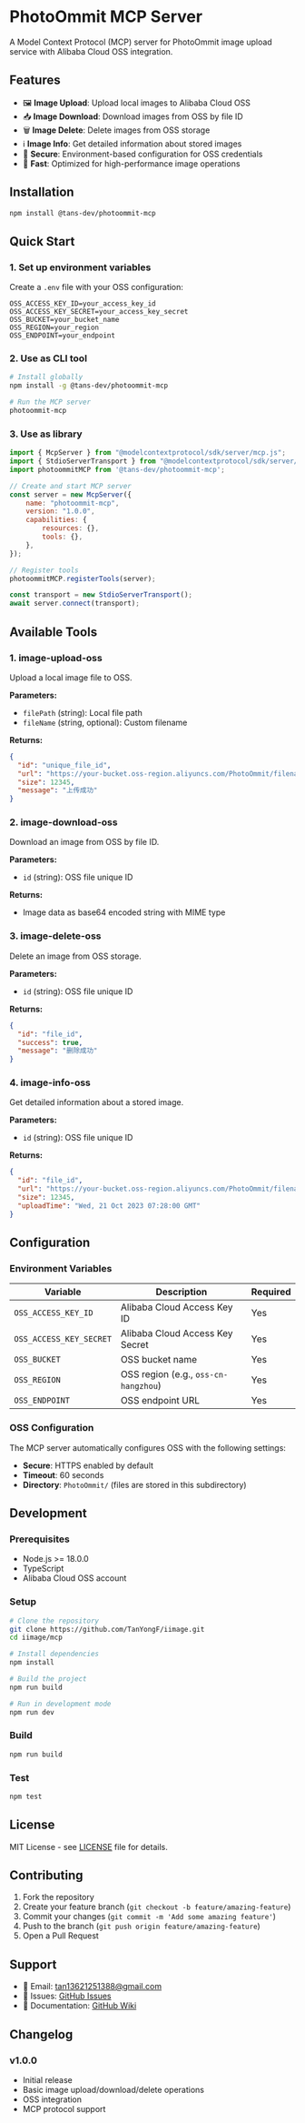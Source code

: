 # PhotoOmmit MCP Server

A Model Context Protocol (MCP) server for PhotoOmmit image upload service with Alibaba Cloud OSS integration.

## Features

- 🖼️ **Image Upload**: Upload local images to Alibaba Cloud OSS
- 📥 **Image Download**: Download images from OSS by file ID
- 🗑️ **Image Delete**: Delete images from OSS storage
- ℹ️ **Image Info**: Get detailed information about stored images
- 🔐 **Secure**: Environment-based configuration for OSS credentials
- 🚀 **Fast**: Optimized for high-performance image operations

## Installation

```bash
npm install @tans-dev/photoommit-mcp
```

## Quick Start

### 1. Set up environment variables

Create a `.env` file with your OSS configuration:

```env
OSS_ACCESS_KEY_ID=your_access_key_id
OSS_ACCESS_KEY_SECRET=your_access_key_secret
OSS_BUCKET=your_bucket_name
OSS_REGION=your_region
OSS_ENDPOINT=your_endpoint
```

### 2. Use as CLI tool

```bash
# Install globally
npm install -g @tans-dev/photoommit-mcp

# Run the MCP server
photoommit-mcp
```

### 3. Use as library

```javascript
import { McpServer } from "@modelcontextprotocol/sdk/server/mcp.js";
import { StdioServerTransport } from "@modelcontextprotocol/sdk/server/stdio.js";
import photoommitMCP from '@tans-dev/photoommit-mcp';

// Create and start MCP server
const server = new McpServer({
    name: "photoommit-mcp",
    version: "1.0.0",
    capabilities: {
        resources: {},
        tools: {},
    },
});

// Register tools
photoommitMCP.registerTools(server);

const transport = new StdioServerTransport();
await server.connect(transport);
```

## Available Tools

### 1. image-upload-oss

Upload a local image file to OSS.

**Parameters:**
- `filePath` (string): Local file path
- `fileName` (string, optional): Custom filename

**Returns:**
```json
{
  "id": "unique_file_id",
  "url": "https://your-bucket.oss-region.aliyuncs.com/PhotoOmmit/filename.jpg",
  "size": 12345,
  "message": "上传成功"
}
```

### 2. image-download-oss

Download an image from OSS by file ID.

**Parameters:**
- `id` (string): OSS file unique ID

**Returns:**
- Image data as base64 encoded string with MIME type

### 3. image-delete-oss

Delete an image from OSS storage.

**Parameters:**
- `id` (string): OSS file unique ID

**Returns:**
```json
{
  "id": "file_id",
  "success": true,
  "message": "删除成功"
}
```

### 4. image-info-oss

Get detailed information about a stored image.

**Parameters:**
- `id` (string): OSS file unique ID

**Returns:**
```json
{
  "id": "file_id",
  "url": "https://your-bucket.oss-region.aliyuncs.com/PhotoOmmit/filename.jpg",
  "size": 12345,
  "uploadTime": "Wed, 21 Oct 2023 07:28:00 GMT"
}
```

## Configuration

### Environment Variables

| Variable | Description | Required |
|----------|-------------|----------|
| `OSS_ACCESS_KEY_ID` | Alibaba Cloud Access Key ID | Yes |
| `OSS_ACCESS_KEY_SECRET` | Alibaba Cloud Access Key Secret | Yes |
| `OSS_BUCKET` | OSS bucket name | Yes |
| `OSS_REGION` | OSS region (e.g., `oss-cn-hangzhou`) | Yes |
| `OSS_ENDPOINT` | OSS endpoint URL | Yes |

### OSS Configuration

The MCP server automatically configures OSS with the following settings:
- **Secure**: HTTPS enabled by default
- **Timeout**: 60 seconds
- **Directory**: `PhotoOmmit/` (files are stored in this subdirectory)

## Development

### Prerequisites

- Node.js >= 18.0.0
- TypeScript
- Alibaba Cloud OSS account

### Setup

```bash
# Clone the repository
git clone https://github.com/TanYongF/iimage.git
cd iimage/mcp

# Install dependencies
npm install

# Build the project
npm run build

# Run in development mode
npm run dev
```

### Build

```bash
npm run build
```

### Test

```bash
npm test
```

## License

MIT License - see [LICENSE](LICENSE) file for details.

## Contributing

1. Fork the repository
2. Create your feature branch (`git checkout -b feature/amazing-feature`)
3. Commit your changes (`git commit -m 'Add some amazing feature'`)
4. Push to the branch (`git push origin feature/amazing-feature`)
5. Open a Pull Request

## Support

- 📧 Email: tan13621251388@gmail.com
- 🐛 Issues: [GitHub Issues](https://github.com/TanYongF/iimage/issues)
- 📖 Documentation: [GitHub Wiki](https://github.com/TanYongF/iimage/wiki)

## Changelog

### v1.0.0
- Initial release
- Basic image upload/download/delete operations
- OSS integration
- MCP protocol support 